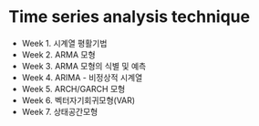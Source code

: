 # Time series analysis technique

 

+ Week 1. 시계열 평활기법
+ Week 2. ARMA 모형
+ Week 3. ARMA 모형의 식별 및 예측
+ Week 4. ARIMA - 비정상적 시계열
+ Week 5. ARCH/GARCH 모형
+ Week 6. 벡터자기회귀모형(VAR)
+ Week 7. 상태공간모형

